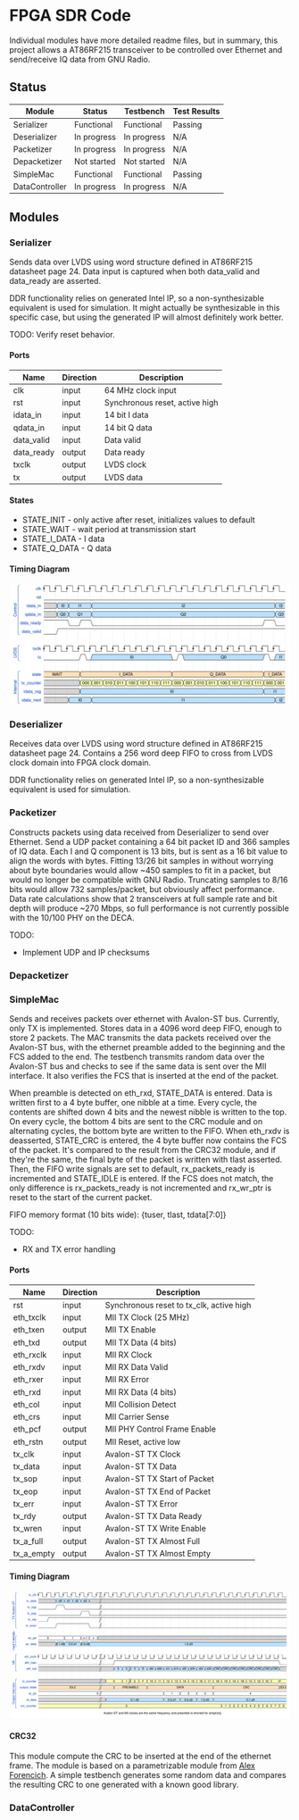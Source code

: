 # FPGA SDR Code

Individual modules have more detailed readme files, but in summary, this project allows a AT86RF215 transceiver to be controlled over Ethernet and send/receive IQ data from GNU Radio.

## Status

| Module | Status | Testbench | Test Results |
| --- | --- | --- | --- |
| Serializer | Functional | Functional | Passing |
| Deserializer | In progress | In progress | N/A |
| Packetizer | In progress | In progress | N/A |
| Depacketizer | Not started | Not started | N/A |
| SimpleMac | Functional | Functional | Passing |
| DataController | In progress | In progress | N/A |

## Modules

### Serializer

Sends data over LVDS using word structure defined in AT86RF215 datasheet page 24. Data input is captured when both data_valid and data_ready are asserted.

DDR functionality relies on generated Intel IP, so a non-synthesizable equivalent is used for simulation. It might actually be synthesizable in this specific case, but using the generated IP will almost definitely work better.

TODO: Verify reset behavior.

#### Ports

| Name | Direction | Description |
| --- | --- | --- |
| clk | input | 64 MHz clock input |
| rst | input | Synchronous reset, active high |
| idata_in | input | 14 bit I data |
| qdata_in | input | 14 bit Q data |
| data_valid | input | Data valid |
| data_ready | output | Data ready |
| txclk | output | LVDS clock |
| tx | output | LVDS data |

#### States

* STATE_INIT - only active after reset, initializes values to default
* STATE_WAIT - wait period at transmission start
* STATE_I_DATA - I data
* STATE_Q_DATA - Q data

#### Timing Diagram

![Serializer Timing Diagram](./docs/LVDS32TX_Timing.svg)

### Deserializer

Receives data over LVDS using word structure defined in AT86RF215 datasheet page 24. Contains a 256 word deep FIFO to cross from LVDS clock domain into FPGA clock domain.

DDR functionality relies on generated Intel IP, so a non-synthesizable equivalent is used for simulation.

### Packetizer

Constructs packets using data received from Deserializer to send over Ethernet. Send a UDP packet containing a 64 bit packet ID and 366 samples of IQ data. Each I and Q component is 13 bits, but is sent as a 16 bit value to align the words with bytes. Fitting 13/26 bit samples in without worrying about byte boundaries would allow ~450 samples to fit in a packet, but would no longer be compatible with GNU Radio. Truncating samples to 8/16 bits would allow 732 samples/packet, but obviously affect performance. Data rate calculations show that 2 transceivers at full sample rate and bit depth will produce ~270 Mbps, so full performance is not currently possible with the 10/100 PHY on the DECA. 

TODO:
* Implement UDP and IP checksums

### Depacketizer

### SimpleMac

Sends and receives packets over ethernet with Avalon-ST bus. Currently, only TX is implemented. Stores data in a 4096 word deep FIFO, enough to store 2 packets. The MAC transmits the data packets received over the Avalon-ST bus, with the ethernet preamble added to the beginning and the FCS added to the end. The testbench transmits random data over the Avalon-ST bus and checks to see if the same data is sent over the MII interface. It also verifies the FCS that is inserted at the end of the packet.

When preamble is detected on eth_rxd, STATE_DATA is entered. Data is written first to a 4 byte buffer, one nibble at a time. Every cycle, the contents are shifted down 4 bits and the newest nibble is written to the top. On every cycle, the bottom 4 bits are sent to the CRC module and on alternating cycles, the bottom byte are written to the FIFO. When eth_rxdv is deasserted, STATE_CRC is entered, the 4 byte buffer now contains the FCS of the packet. It's compared to the result from the CRC32 module, and if they're the same, the final byte of the packet is written with tlast asserted. Then, the FIFO write signals are set to default, rx_packets_ready is incremented and STATE_IDLE is entered. If the FCS does not match, the only difference is rx_packets_ready is not incremented and rx_wr_ptr is reset to the start of the current packet.

FIFO memory format (10 bits wide): {tuser, tlast, tdata[7:0]}

TODO:
* RX and TX error handling

#### Ports

| Name | Direction | Description |
| --- | --- | --- |
| rst | input | Synchronous reset to tx_clk, active high |
| eth_txclk | input | MII TX Clock (25 MHz) |
| eth_txen | output | MII TX Enable |
| eth_txd | output | MII TX Data (4 bits) |
| eth_rxclk | input | MII RX Clock |
| eth_rxdv | input | MII RX Data Valid |
| eth_rxer | input | MII RX Error |
| eth_rxd | input | MII RX Data (4 bits) |
| eth_col | input | MII Collision Detect |
| eth_crs | input | MII Carrier Sense |
| eth_pcf | output | MII PHY Control Frame Enable |
| eth_rstn | output | MII Reset, active low |
| tx_clk | input | Avalon-ST TX Clock |
| tx_data | input | Avalon-ST TX Data |
| tx_sop | input | Avalon-ST TX Start of Packet |
| tx_eop | input | Avalon-ST TX End of Packet |
| tx_err | input | Avalon-ST TX Error |
| tx_rdy | output | Avalon-ST TX Data Ready |
| tx_wren | input | Avalon-ST TX Write Enable |
| tx_a_full | output | Avalon-ST TX Almost Full |
| tx_a_empty | output | Avalon-ST TX Almost Empty |

#### Timing Diagram

![SimpleMac Timing Diagram](./docs/SimpleMac_Timing.svg)

#### CRC32

This module compute the CRC to be inserted at the end of the ethernet frame. The module is based on a parametrizable module from [Alex Forencich](https://github.com/alexforencich/verilog-ethernet). A simple testbench generates some random data and compares the resulting CRC to one generated with a known good library.

### DataController
